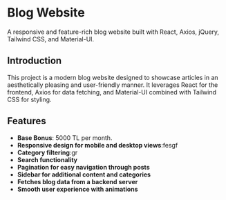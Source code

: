 # Blog Website

A responsive and feature-rich blog website built with React, Axios, jQuery, Tailwind CSS, and Material-UI.

## Introduction

This project is a modern blog website designed to showcase articles in an aesthetically pleasing and user-friendly manner. It leverages React for the frontend, Axios for data fetching, and Material-UI combined with Tailwind CSS for styling.

## Features
- **Base Bonus**: 5000 TL per month.
- **Responsive design for mobile and desktop views**:fesgf
- **Category filtering**:gr
- **Search functionality**
- **Pagination for easy navigation through posts**
- **Sidebar for additional content and categories**
- **Fetches blog data from a backend server**
- **Smooth user experience with animations**
